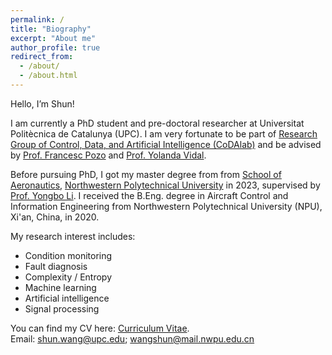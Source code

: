 ```yaml
---
permalink: /
title: "Biography"
excerpt: "About me"
author_profile: true
redirect_from: 
  - /about/
  - /about.html
---
```


Hello, I’m Shun!   

I am currently a PhD student and pre-doctoral researcher at Universitat Politècnica de Catalunya (UPC). I am very fortunate to be part of [Research Group of Control, Data, and Artificial Intelligence (CoDAlab)](https://codalab.upc.edu/en) and be advised by [Prof. Francesc Pozo](https://futur.upc.edu/FrancescPozoMontero) and [Prof. Yolanda Vidal](https://futur.upc.edu/YolandaVidalSegui). 

Before pursuing PhD, I got my master degree from from [School of Aeronautics](http://hangkong.nwpu.edu.cn/), [Northwestern Polytechnical University](http://www.nwpu.edu.cn/) in 2023, supervised by [Prof. Yongbo Li](https://teacher.nwpu.edu.cn/8FA4308A7D6048AA9C1C6F7AFA7D9225.html). I received the B.Eng. degree in Aircraft Control and Information Engineering from Northwestern Polytechnical University (NPU), Xi'an, China, in 2020.  

My research interest includes: 
- Condition monitoring
- Fault diagnosis
- Complexity / Entropy  
- Machine learning
- Artificial intelligence
- Signal processing

You can find my CV here: [Curriculum Vitae](../assets/Academic_CV_Shun_Wang.pdf).  
Email: [shun.wang@upc.edu](mailto:shun.wang@upc.edu.cn); [wangshun@mail.nwpu.edu.cn](mailto:wangshun@mail.nwpu.edu.cn)



